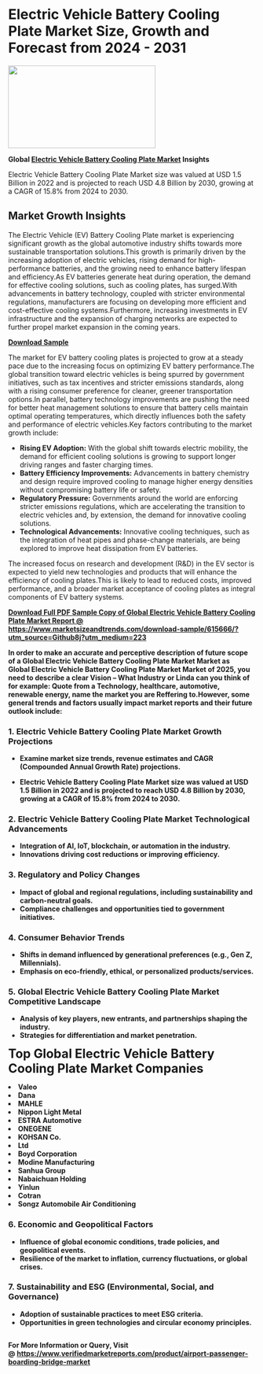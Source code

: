 <H1>Electric Vehicle Battery Cooling Plate Market Size, Growth and Forecast from 2024 - 2031</H1><img class="aligncenter size-medium wp-image-584254" src="https://thirdeyenews.in/wp-content/uploads/2024/09/Global-Market-Research-300x168.jpeg" alt="" width="300" height="168" /><p><strong>Global&nbsp;<a href="https://www.marketsizeandtrends.com/download-sample/615666/?utm_source=Github8j?utm_medium=223">Electric Vehicle Battery Cooling Plate Market</a> Insights</strong></p><p>Electric Vehicle Battery Cooling Plate Market size was valued at USD 1.5 Billion in 2022 and is projected to reach USD 4.8 Billion by 2030, growing at a CAGR of 15.8% from 2024 to 2030.</p><p><h2>Market Growth Insights</h2> <p>The Electric Vehicle (EV) Battery Cooling Plate market is experiencing significant growth as the global automotive industry shifts towards more sustainable transportation solutions.This growth is primarily driven by the increasing adoption of electric vehicles, rising demand for high-performance batteries, and the growing need to enhance battery lifespan and efficiency.As EV batteries generate heat during operation, the demand for effective cooling solutions, such as cooling plates, has surged.With advancements in battery technology, coupled with stricter environmental regulations, manufacturers are focusing on developing more efficient and cost-effective cooling systems.Furthermore, increasing investments in EV infrastructure and the expansion of charging networks are expected to further propel market expansion in the coming years.</p> <p><strong><a href="#">Download Sample</a></strong></p> <p>The market for EV battery cooling plates is projected to grow at a steady pace due to the increasing focus on optimizing EV battery performance.The global transition toward electric vehicles is being spurred by government initiatives, such as tax incentives and stricter emissions standards, along with a rising consumer preference for cleaner, greener transportation options.In parallel, battery technology improvements are pushing the need for better heat management solutions to ensure that battery cells maintain optimal operating temperatures, which directly influences both the safety and performance of electric vehicles.Key factors contributing to the market growth include:</p> <ul> <li><strong>Rising EV Adoption:</strong> With the global shift towards electric mobility, the demand for efficient cooling solutions is growing to support longer driving ranges and faster charging times.</li> <li><strong>Battery Efficiency Improvements:</strong> Advancements in battery chemistry and design require improved cooling to manage higher energy densities without compromising battery life or safety.</li> <li><strong>Regulatory Pressure:</strong> Governments around the world are enforcing stricter emissions regulations, which are accelerating the transition to electric vehicles and, by extension, the demand for innovative cooling solutions.</li> <li><strong>Technological Advancements:</strong> Innovative cooling techniques, such as the integration of heat pipes and phase-change materials, are being explored to improve heat dissipation from EV batteries.</li> </ul> <p>The increased focus on research and development (R&D) in the EV sector is expected to yield new technologies and products that will enhance the efficiency of cooling plates.This is likely to lead to reduced costs, improved performance, and a broader market acceptance of cooling plates as integral components of EV battery systems.</p> <p><strong><a href="#"></p><p><span class=""><strong>Download Full PDF Sample Copy of Global Electric Vehicle Battery Cooling Plate Market Report</strong> @ <a href="https://www.marketsizeandtrends.com/download-sample/615666/?utm_source=Github8j?utm_medium=223" target="_blank">https://www.marketsizeandtrends.com/download-sample/615666/?utm_source=Github8j?utm_medium=223</a></span></p><p>In order to make an accurate and perceptive description of future scope of a Global&nbsp;Electric Vehicle Battery Cooling Plate Market Market as Global&nbsp;Electric Vehicle Battery Cooling Plate Market Market of 2025, you need to describe a clear Vision &ndash; What Industry or Linda can you think of for example: Quote from a Technology, healthcare, automotive, renewable energy, name the market you are Reffering to.However, some general trends and factors usually impact market reports and their future outlook include:</p><h3>1.&nbsp;<strong>Electric Vehicle Battery Cooling Plate Market Growth Projections</strong></h3><ul><li>Examine market size trends, revenue estimates and CAGR (Compounded Annual Growth Rate) projections.</li><li><p>Electric Vehicle Battery Cooling Plate Market size was valued at USD 1.5 Billion in 2022 and is projected to reach USD 4.8 Billion by 2030, growing at a CAGR of 15.8% from 2024 to 2030.</p></li></ul><h3>2.&nbsp;<strong>Electric Vehicle Battery Cooling Plate Market Technological Advancements</strong></h3><ul><li>Integration of AI, IoT, blockchain, or automation in the industry.</li><li>Innovations driving cost reductions or improving efficiency.</li></ul><h3>3.&nbsp;<strong>Regulatory and Policy Changes</strong></h3><ul><li>Impact of global and regional regulations, including sustainability and carbon-neutral goals.</li><li>Compliance challenges and opportunities tied to government initiatives.</li></ul><h3>4.&nbsp;<strong>Consumer Behavior Trends</strong></h3><ul><li>Shifts in demand influenced by generational preferences (e.g., Gen Z, Millennials).</li><li>Emphasis on eco-friendly, ethical, or personalized products/services.</li></ul><h3>5.&nbsp;<strong>Global Electric Vehicle Battery Cooling Plate Market Competitive Landscape</strong></h3><ul><li>Analysis of key players, new entrants, and partnerships shaping the industry.</li><li>Strategies for differentiation and market penetration.</li></ul><p data-pm-slice="1 1 []"><span style="color: inherit; font-family: inherit; font-size: 25px;">Top Global Electric Vehicle Battery Cooling Plate Market Companies</span></p><div class="" data-test-id=""><p><li>Valeo</li><li> Dana</li><li> MAHLE</li><li> Nippon Light Metal</li><li> ESTRA Automotive</li><li> ONEGENE</li><li> KOHSAN Co.</li><li> Ltd</li><li> Boyd Corporation</li><li> Modine Manufacturing</li><li> Sanhua Group</li><li> Nabaichuan Holding</li><li> Yinlun</li><li> Cotran</li><li> Songz Automobile Air Conditioning</li></p></div><h3>6.&nbsp;<strong>Economic and Geopolitical Factors</strong></h3><ul><li>Influence of global economic conditions, trade policies, and geopolitical events.</li><li>Resilience of the market to inflation, currency fluctuations, or global crises.</li></ul><h3>7.&nbsp;<strong>Sustainability and ESG (Environmental, Social, and Governance)</strong></h3><ul><li>Adoption of sustainable practices to meet ESG criteria.</li><li>Opportunities in green technologies and circular economy principles.</li></ul><h2><strong style="font-size: 14px;">For More Information or Query, Visit @&nbsp;</strong><a style="background-color: #ffffff; font-size: 14px;" href="https://www.marketsizeandtrends.com/report/electric-vehicle-battery-cooling-plate-market/" target="_blank">https://www.verifiedmarketreports.com/product/airport-passenger-boarding-bridge-market</a></h2>